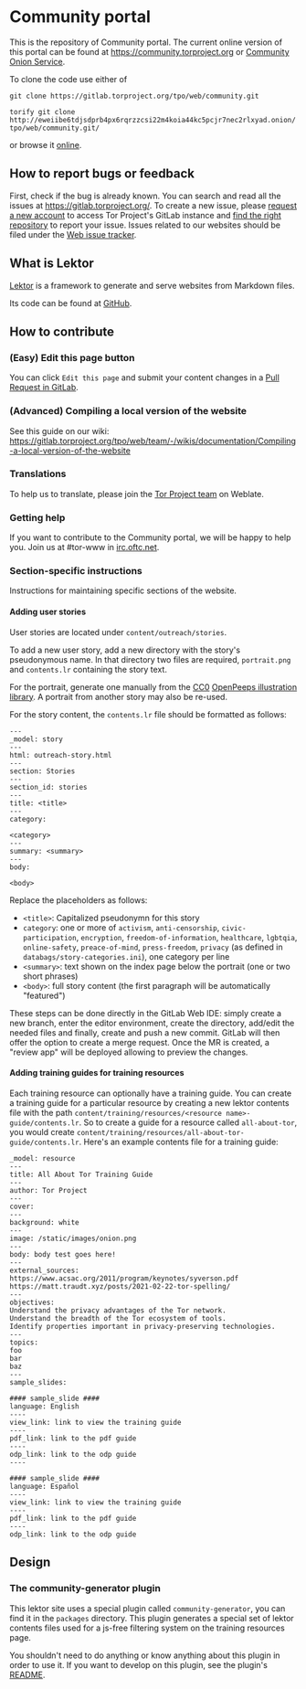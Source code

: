 # Community portal

This is the repository of Community portal. The current online version of this portal can be found at https://community.torproject.org or [Community Onion Service](http://xmrhfasfg5suueegrnc4gsgyi2tyclcy5oz7f5drnrodmdtob6t2ioyd.onion/).

To clone the code use either of 

```git clone https://gitlab.torproject.org/tpo/web/community.git```

```torify git clone http://eweiibe6tdjsdprb4px6rqrzzcsi22m4koia44kc5pcjr7nec2rlxyad.onion/tpo/web/community.git/``` 

or browse it [online](https://gitlab.torproject.org/tpo/web/community).

## How to report bugs or feedback 

First, check if the bug is already known. You can search and read all the issues at https://gitlab.torproject.org/. To create a new issue, please [request a new account](https://gitlab.onionize.space/) to access Tor Project's GitLab instance and [find the right repository](https://gitlab.torproject.org/tpo) to report your issue. Issues related to our websites should be filed under the [Web issue tracker](https://gitlab.torproject.org/groups/tpo/web/-/issues).

## What is Lektor

[Lektor](https://www.getlektor.com/) is a framework to generate and serve websites from Markdown files.

Its code can be found at [GitHub](https://github.com/lektor/lektor).

## How to contribute

### (Easy) Edit this page button

You can click ```Edit this page``` and submit your content changes in a [Pull Request in GitLab](https://gitlab.torproject.org/tpo/web/community/-/merge_requests/).

### (Advanced) Compiling a local version of the website

See this guide on our wiki: https://gitlab.torproject.org/tpo/web/team/-/wikis/documentation/Compiling-a-local-version-of-the-website

### Translations

To help us to translate, please join the [Tor Project team](https://hosted.weblate.org/projects/tor/) on Weblate.

### Getting help

If you want to contribute to the Community portal, we will be happy to help you. Join us at #tor-www in [irc.oftc.net](https://www.oftc.net).

### Section-specific instructions

Instructions for maintaining specific sections of the website.

#### Adding user stories

User stories are located under `content/outreach/stories`.

To add a new user story, add a new directory with the story's pseudonymous name. In that directory two files are required, `portrait.png` and `contents.lr` containing the story text.

For the portrait, generate one manually from the [CC0](https://creativecommons.org/public-domain/cc0/) [OpenPeeps illustration library](https://www.openpeeps.com/). A portrait from another story may also be re-used.

For the story content, the `contents.lr` file should be formatted as follows:

```
---
_model: story
---
html: outreach-story.html
---
section: Stories
---
section_id: stories
---
title: <title>
---
category:

<category>
---
summary: <summary>
---
body:

<body>
```

Replace the placeholders as follows:

 - `<title>`: Capitalized pseudonymn for this story
 - `category`: one or more of `activism`, `anti-censorship`, `civic-participation`, `encryption`, `freedom-of-information`, `healthcare`, `lgbtqia`, `online-safety`, `preace-of-mind`, `press-freedom`, `privacy` (as defined in `databags/story-categories.ini`), one category per line
 - `<summary>`: text shown on the index page below the portrait (one or two short phrases)
 - `<body>`: full story content (the first paragraph will be automatically "featured")

These steps can be done directly in the GitLab Web IDE: simply create a new branch, enter the editor environment, create the directory, add/edit the needed files and finally, create and push a new commit. GitLab will then offer the option to create a merge request. Once the MR is created, a "review app" will be deployed allowing to preview the changes.

#### Adding training guides for training resources

Each training resource can optionally have a training guide. You can create a training guide for a particular resource by creating a new lektor contents file with the path `content/training/resources/<resource name>-guide/contents.lr`. So to create a guide for a resource called `all-about-tor`, you would create `content/training/resources/all-about-tor-guide/contents.lr`. Here's an example contents file for a training guide:

```
_model: resource
---
title: All About Tor Training Guide
---
author: Tor Project
---
cover:
---
background: white
---
image: /static/images/onion.png
---
body: body test goes here!
---
external_sources:
https://www.acsac.org/2011/program/keynotes/syverson.pdf
https://matt.traudt.xyz/posts/2021-02-22-tor-spelling/
---
objectives:
Understand the privacy advantages of the Tor network.
Understand the breadth of the Tor ecosystem of tools.
Identify properties important in privacy-preserving technologies.
---
topics:
foo
bar
baz
---
sample_slides:

#### sample_slide ####
language: English
----
view_link: link to view the training guide
----
pdf_link: link to the pdf guide
----
odp_link: link to the odp guide
----

#### sample_slide ####
language: Español
----
view_link: link to view the training guide
----
pdf_link: link to the pdf guide
----
odp_link: link to the odp guide
```

## Design

### The community-generator plugin

This lektor site uses a special plugin called `community-generator`, you can find it in the `packages` directory. This plugin generates a special set of lektor contents files used for a js-free filtering system on the training resources page.

You shouldn't need to do anything or know anything about this plugin in order to use it. If you want to develop on this plugin, see the plugin's [README](packages/community-generator/README.md).

